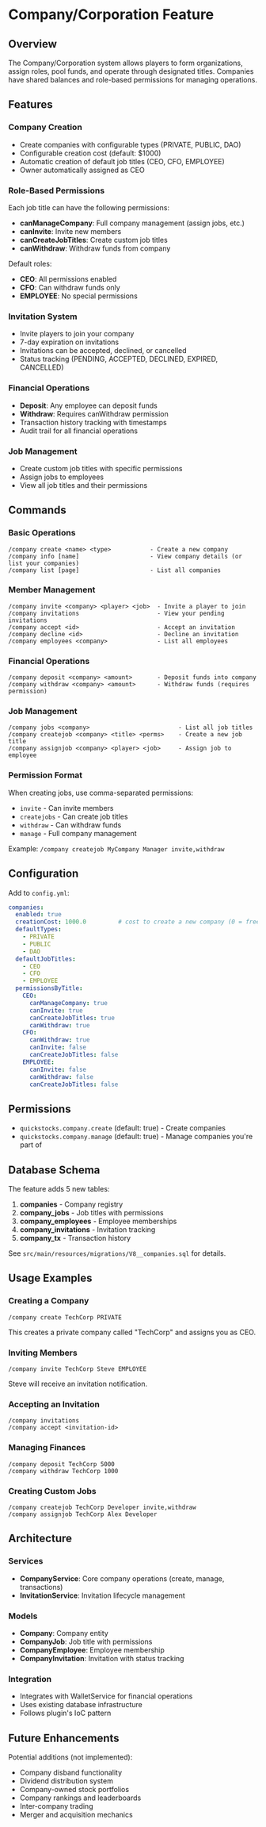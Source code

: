 # Company/Corporation Feature

## Overview
The Company/Corporation system allows players to form organizations, assign roles, pool funds, and operate through designated titles. Companies have shared balances and role-based permissions for managing operations.

## Features

### Company Creation
- Create companies with configurable types (PRIVATE, PUBLIC, DAO)
- Configurable creation cost (default: $1000)
- Automatic creation of default job titles (CEO, CFO, EMPLOYEE)
- Owner automatically assigned as CEO

### Role-Based Permissions
Each job title can have the following permissions:
- **canManageCompany**: Full company management (assign jobs, etc.)
- **canInvite**: Invite new members
- **canCreateJobTitles**: Create custom job titles
- **canWithdraw**: Withdraw funds from company

Default roles:
- **CEO**: All permissions enabled
- **CFO**: Can withdraw funds only
- **EMPLOYEE**: No special permissions

### Invitation System
- Invite players to join your company
- 7-day expiration on invitations
- Invitations can be accepted, declined, or cancelled
- Status tracking (PENDING, ACCEPTED, DECLINED, EXPIRED, CANCELLED)

### Financial Operations
- **Deposit**: Any employee can deposit funds
- **Withdraw**: Requires canWithdraw permission
- Transaction history tracking with timestamps
- Audit trail for all financial operations

### Job Management
- Create custom job titles with specific permissions
- Assign jobs to employees
- View all job titles and their permissions

## Commands

### Basic Operations
```
/company create <name> <type>           - Create a new company
/company info [name]                    - View company details (or list your companies)
/company list [page]                    - List all companies
```

### Member Management
```
/company invite <company> <player> <job>  - Invite a player to join
/company invitations                      - View your pending invitations
/company accept <id>                      - Accept an invitation
/company decline <id>                     - Decline an invitation
/company employees <company>              - List all employees
```

### Financial Operations
```
/company deposit <company> <amount>       - Deposit funds into company
/company withdraw <company> <amount>      - Withdraw funds (requires permission)
```

### Job Management
```
/company jobs <company>                         - List all job titles
/company createjob <company> <title> <perms>    - Create a new job title
/company assignjob <company> <player> <job>     - Assign job to employee
```

### Permission Format
When creating jobs, use comma-separated permissions:
- `invite` - Can invite members
- `createjobs` - Can create job titles
- `withdraw` - Can withdraw funds
- `manage` - Full company management

Example: `/company createjob MyCompany Manager invite,withdraw`

## Configuration

Add to `config.yml`:

```yaml
companies:
  enabled: true
  creationCost: 1000.0         # cost to create a new company (0 = free)
  defaultTypes:
    - PRIVATE
    - PUBLIC
    - DAO
  defaultJobTitles:
    - CEO
    - CFO
    - EMPLOYEE
  permissionsByTitle:
    CEO:
      canManageCompany: true
      canInvite: true
      canCreateJobTitles: true
      canWithdraw: true
    CFO:
      canWithdraw: true
      canInvite: false
      canCreateJobTitles: false
    EMPLOYEE:
      canInvite: false
      canWithdraw: false
      canCreateJobTitles: false
```

## Permissions

- `quickstocks.company.create` (default: true) - Create companies
- `quickstocks.company.manage` (default: true) - Manage companies you're part of

## Database Schema

The feature adds 5 new tables:

1. **companies** - Company registry
2. **company_jobs** - Job titles with permissions
3. **company_employees** - Employee memberships
4. **company_invitations** - Invitation tracking
5. **company_tx** - Transaction history

See `src/main/resources/migrations/V8__companies.sql` for details.

## Usage Examples

### Creating a Company
```
/company create TechCorp PRIVATE
```
This creates a private company called "TechCorp" and assigns you as CEO.

### Inviting Members
```
/company invite TechCorp Steve EMPLOYEE
```
Steve will receive an invitation notification.

### Accepting an Invitation
```
/company invitations
/company accept <invitation-id>
```

### Managing Finances
```
/company deposit TechCorp 5000
/company withdraw TechCorp 1000
```

### Creating Custom Jobs
```
/company createjob TechCorp Developer invite,withdraw
/company assignjob TechCorp Alex Developer
```

## Architecture

### Services
- **CompanyService**: Core company operations (create, manage, transactions)
- **InvitationService**: Invitation lifecycle management

### Models
- **Company**: Company entity
- **CompanyJob**: Job title with permissions
- **CompanyEmployee**: Employee membership
- **CompanyInvitation**: Invitation with status tracking

### Integration
- Integrates with WalletService for financial operations
- Uses existing database infrastructure
- Follows plugin's IoC pattern

## Future Enhancements

Potential additions (not implemented):
- Company disband functionality
- Dividend distribution system
- Company-owned stock portfolios
- Company rankings and leaderboards
- Inter-company trading
- Merger and acquisition mechanics
